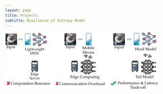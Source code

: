 ```yaml
---
layout: page
title: Projects
subtitle: Resilience of Entropy Model
---
```


![image](/assets/img/distributed_dnn-3-1.png)